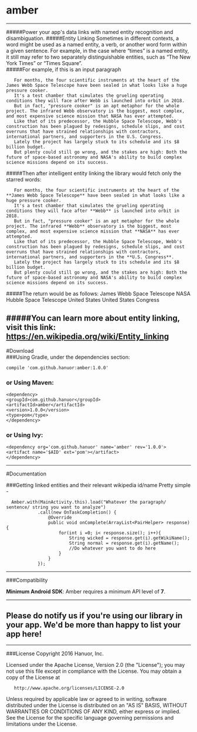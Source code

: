 # amber    
-----
#####Power your app's data links with named entity recognition and disambiguation. 
#####Entity Linking  Sometimes in different contexts, a word might be used as a named entity, a verb, or another word form within a given sentence. For example, in the case where “times” is a named entity, it still may refer to two separately distinguishable entities, such as “The New York Times” or “Times Square”.       
#####For example, if this is an input paragraph       
       
       For months, the four scientific instruments at the heart of the James Webb Space Telescope have been sealed in what looks like a huge pressure cooker.
       It's a test chamber that simulates the grueling operating conditions they will face after Webb is launched into orbit in 2018.
       But in fact, "pressure cooker" is an apt metaphor for the whole project. The infrared Webb observatory is the biggest, most complex, and most expensive science mission that NASA has ever attempted.
       Like that of its predecessor, the Hubble Space Telescope, Webb's construction has been plagued by redesigns, schedule slips, and cost overruns that have strained relationships with contractors, international partners, and supporters in the U.S. Congress.
       Lately the project has largely stuck to its schedule and its $8 billion budget.
       But plenty could still go wrong, and the stakes are high: Both the future of space-based astronomy and NASA's ability to build complex science missions depend on its success.

#####Then after intelligent entity linking the library would fetch only the starred words:       

       For months, the four scientific instruments at the heart of the **James Webb Space Telescope** have been sealed in what looks like a huge pressure cooker.
       It's a test chamber that simulates the grueling operating conditions they will face after **Webb** is launched into orbit in 2018.
       But in fact, "pressure cooker" is an apt metaphor for the whole project. The infrared **Webb** observatory is the biggest, most complex, and most expensive science mission that **NASA** has ever attempted.
       Like that of its predecessor, the Hubble Space Telescope, Webb's construction has been plagued by redesigns, schedule slips, and cost overruns that have strained relationships with contractors, international partners, and supporters in the **U.S. Congress**.
       Lately the project has largely stuck to its schedule and its $8 billion budget.
       But plenty could still go wrong, and the stakes are high: Both the future of space-based astronomy and NASA's ability to build complex science missions depend on its success.       

#####The return would be as follows:
       James Webb Space Telescope
       NASA
       Hubble Space Telescope
       United States
       United States Congress       
       
#####You can learn more about entity linking, visit this link: https://en.wikipedia.org/wiki/Entity_linking 
------    
#Download    
###Using Gradle, under the dependencies section:       


    compile 'com.github.hanuor:amber:1.0.0'           
    
	

### or Using Maven:      

    <dependency>
    <groupId>com.github.hanuor</groupId>
    <artifactId>amber</artifactId>
    <version>1.0.0</version>
    <type>pom</type>
    </dependency>       

### or Using Ivy:         
    <dependency org='com.github.hanuor' name='amber' rev='1.0.0'>
    <artifact name='$AID' ext='pom'></artifact>
    </dependency>        
	 

------
#Documentation

###Getting linked entities and their relevant wikipedia id/name 
Pretty simple -        

      Amber.with(MainActivity.this).load("Whatever the paragraph/ sentence/ string you want to analyze")
                .call(new OnTaskCompletion() {
                    @Override
                    public void onComplete(ArrayList<PairHelper> response) {
                        for(int i =0; i< response.size(); i++){
                            String wicked = response.get(i).getWikiName();
                            String normal = response.get(i).getName();
                            //Do whatever you want to do here
                        }
                    }
                });

		

------
###Compatibility

**Minimum Android SDK**: Amber requires a minimum API level of **7**.      

     
----------      
 
 **Please do notify us if you're using our library in your app. We'd be more than happy to list your app here!**    
-----------     
---------

###License
Copyright 2016 Hanuor, Inc.

   Licensed under the Apache License, Version 2.0 (the "License");
   you may not use this file except in compliance with the License.
   You may obtain a copy of the License at

       http://www.apache.org/licenses/LICENSE-2.0

   Unless required by applicable law or agreed to in writing, software
   distributed under the License is distributed on an "AS IS" BASIS,
   WITHOUT WARRANTIES OR CONDITIONS OF ANY KIND, either express or implied.
   See the License for the specific language governing permissions and
   limitations under the License.
